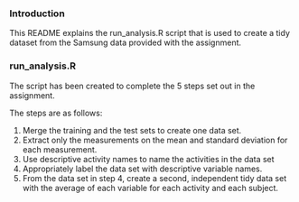 ### Introduction

This README explains the run_analysis.R script that is used to create a
tidy dataset from the Samsung data provided with the assignment.

### run_analysis.R

The script has been created to complete the 5 steps set out in the assignment.

The steps are as follows:

1. Merge the training and the test sets to create one data set.
2. Extract only the measurements on the mean and standard deviation for each measurement.
3. Use descriptive activity names to name the activities in the data set
4. Appropriately label the data set with descriptive variable names.
5. From the data set in step 4, create a second, independent tidy data set with the average of each variable for each activity and each subject.